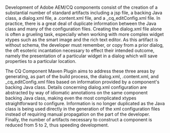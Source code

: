 
Development of Adobe AEM/CQ components consist of the creation of a substantial number of standard artifacts including a jsp file, a backing Java class, a dialog.xml file, a .content.xml file, and a _cq_editConfig.xml file. In practice, there is a great deal of duplicate information between the Java class and many of the configuration files. Creating the dialog.xml file alone is often a grueling task, especially when working with more complex widget xtypes such as the smart image and the rich text editor. As this artifact is without schema, the developer must remember, or copy from a prior dialog, the oft esoteric incantation necessary to effect their intended outcome, namely the presentation of a particular widget in a dialog which will save properties to a particular location.

The CQ Component Maven Plugin aims to address these three areas by generating, as part of the build process, the dialog.xml, .content.xml, and _cq_editConfig.xml files based on information provided by a component's backing Java class. Details concerning dialog.xml configuration are abstracted by way of idiomatic annotations on the same component backing Java class, making even the most complicated xtypes straightforward to configure. Information is no longer duplicated as the Java class is being used directly in the generation of the xml configuration files instead of requiring manual propagation on the part of the developer. Finally, the number of artifacts necessary to construct a component is reduced from 5 to 2, thus speeding development.